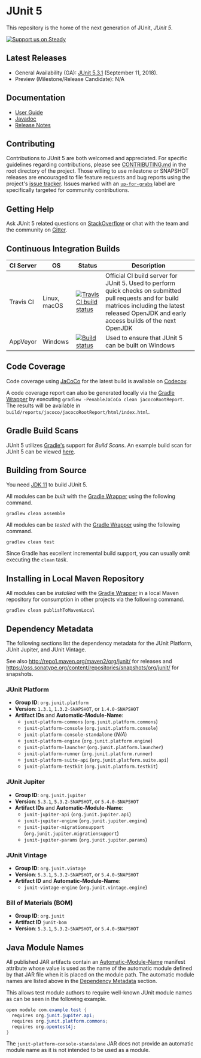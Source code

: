 # JUnit 5

This repository is the home of the next generation of JUnit, _JUnit 5_.

[![Support us on Steady](https://img.shields.io/badge/support_us-on_Steady-ff7264.svg)](https://steadyhq.com/en/junit)

## Latest Releases

- General Availability (GA): [JUnit 5.3.1](https://github.com/junit-team/junit5/releases/tag/r5.3.1)
(September 11, 2018).
- Preview (Milestone/Release Candidate): N/A

## Documentation

- [User Guide]
- [Javadoc]
- [Release Notes]

## Contributing

Contributions to JUnit 5 are both welcomed and appreciated. For specific guidelines
regarding contributions, please see [CONTRIBUTING.md] in the root directory of the
project. Those willing to use milestone or SNAPSHOT releases are encouraged
to file feature requests and bug reports using the project's
[issue tracker](https://github.com/junit-team/junit5/issues). Issues marked with an
<a href="https://github.com/junit-team/junit5/issues?q=is%3Aissue+is%3Aopen+label%3Aup-for-grabs">`up-for-grabs`</a>
label are specifically targeted for community contributions.

## Getting Help

Ask JUnit 5 related questions on [StackOverflow] or chat with the team and the community on [Gitter].

## Continuous Integration Builds

| CI Server | OS           | Status | Description |
| --------- | ------------ | ------ | ----------- |
| Travis CI | Linux, macOS | [![Travis CI build status](https://travis-ci.org/junit-team/junit5.svg?branch=master)](https://travis-ci.org/junit-team/junit5) | Official CI build server for JUnit 5. Used to perform quick checks on submitted pull requests and for build matrices including the latest released OpenJDK and early access builds of the next OpenJDK |
| AppVeyor  | Windows      | [![Build status](https://ci.appveyor.com/api/projects/status/xv8wc8w9sr44ghc4/branch/master?svg=true)](https://ci.appveyor.com/project/marcphilipp/junit5/branch/master) | Used to ensure that JUnit 5 can be built on Windows |

## Code Coverage

Code coverage using [JaCoCo] for the latest build is available on [Codecov].

A code coverage report can also be generated locally via the [Gradle Wrapper] by
executing `gradlew -PenableJaCoCo clean jacocoRootReport`. The results will be available
in `build/reports/jacoco/jacocoRootReport/html/index.html`.

## Gradle Build Scans

JUnit 5 utilizes [Gradle's](https://gradle.org/) support for _Build Scans_. An example
build scan for JUnit 5 can be viewed [here](https://scans.gradle.com/s/bl3pw4mrbgsao).

## Building from Source

You need [JDK 11] to build JUnit 5.

All modules can be _built_ with the [Gradle Wrapper] using the following command.

`gradlew clean assemble`

All modules can be _tested_ with the [Gradle Wrapper] using the following command.

`gradlew clean test`

Since Gradle has excellent incremental build support, you can usually omit executing the
`clean` task.

## Installing in Local Maven Repository

All modules can be _installed_ with the [Gradle Wrapper] in a local Maven repository for
consumption in other projects via the following command.

`gradlew clean publishToMavenLocal`

## Dependency Metadata

The following sections list the dependency metadata for the JUnit Platform, JUnit
Jupiter, and JUnit Vintage.

See also <http://repo1.maven.org/maven2/org/junit/> for releases and <https://oss.sonatype.org/content/repositories/snapshots/org/junit/> for snapshots.

### JUnit Platform

- **Group ID**: `org.junit.platform`
- **Version**: `1.3.1`, `1.3.2-SNAPSHOT`, or `1.4.0-SNAPSHOT`
- **Artifact IDs** and **Automatic-Module-Name**:
  - `junit-platform-commons` (`org.junit.platform.commons`)
  - `junit-platform-console` (`org.junit.platform.console`)
  - `junit-platform-console-standalone` (*N/A*)
  - `junit-platform-engine` (`org.junit.platform.engine`)
  - `junit-platform-launcher` (`org.junit.platform.launcher`)
  - `junit-platform-runner` (`org.junit.platform.runner`)
  - `junit-platform-suite-api` (`org.junit.platform.suite.api`)
  - `junit-platform-testkit` (`org.junit.platform.testkit`)

### JUnit Jupiter

- **Group ID**: `org.junit.jupiter`
- **Version**: `5.3.1`, `5.3.2-SNAPSHOT`, or `5.4.0-SNAPSHOT`
- **Artifact IDs** and **Automatic-Module-Name**:
  - `junit-jupiter-api` (`org.junit.jupiter.api`)
  - `junit-jupiter-engine` (`org.junit.jupiter.engine`)
  - `junit-jupiter-migrationsupport` (`org.junit.jupiter.migrationsupport`)
  - `junit-jupiter-params` (`org.junit.jupiter.params`)

### JUnit Vintage

- **Group ID**: `org.junit.vintage`
- **Version**: `5.3.1`, `5.3.2-SNAPSHOT`, or `5.4.0-SNAPSHOT`
- **Artifact ID** and **Automatic-Module-Name**:
  - `junit-vintage-engine` (`org.junit.vintage.engine`)

### Bill of Materials (BOM)

- **Group ID**: `org.junit`
- **Artifact ID** `junit-bom`
- **Version**: `5.3.1`, `5.3.2-SNAPSHOT`, or `5.4.0-SNAPSHOT`

## Java Module Names

All published JAR artifacts contain an [Automatic-Module-Name] manifest attribute
whose value is used as the name of the automatic module defined by that JAR file
when it is placed on the module path. The automatic module names are listed above
in the [Dependency Metadata](#dependency-metadata) section.

This allows test module authors to require well-known JUnit module names as
can be seen in the following example.

```java
open module com.example.test {
  requires org.junit.jupiter.api;
  requires org.junit.platform.commons;
  requires org.opentest4j;
}
```

The `junit-platform-console-standalone` JAR does not provide an automatic module name
as it is not intended to be used as a module.


[Automatic-Module-Name]: http://mail.openjdk.java.net/pipermail/jpms-spec-experts/2017-April/000667.html
[Codecov]: https://codecov.io/gh/junit-team/junit5
[CONTRIBUTING.md]: https://github.com/junit-team/junit5/blob/master/CONTRIBUTING.md
[Gitter]: https://gitter.im/junit-team/junit5
[Gradle Wrapper]: https://docs.gradle.org/current/userguide/gradle_wrapper.html#sec:using_wrapper
[JaCoCo]: http://www.eclemma.org/jacoco/
[Javadoc]: https://junit.org/junit5/docs/current/api/
[JDK 11]: https://jdk.java.net/11/
[Release Notes]: https://junit.org/junit5/docs/current/release-notes/
[StackOverflow]: https://stackoverflow.com/questions/tagged/junit5
[User Guide]: https://junit.org/junit5/docs/current/user-guide/
